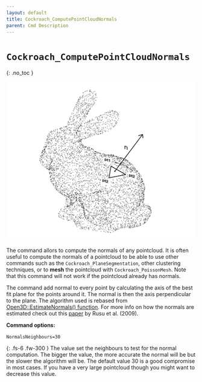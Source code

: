 ```yaml
---
layout: default
title: Cockroach_ComputePointCloudNormals
parent: Cmd Description
---
```


# `Cockroach_ComputePointCloudNormals`
{: .no_toc }

![img_planesegmentation](https://github.com/ibois-epfl/Cockroach-documentation/blob/docu-alpha/img/cmds/cockroach_computepointcloudnormals.jpg?raw=true)

The command allors to compute the normals of any pointcloud. It is often useful to compute the normals of a pointcloud to be able to use other commands such as the `Cockroach_PlaneSegmentation`, other clustering techniques, or to **mesh** the pointcloud with `Cockroach_PoissonMesh`. Note that this command will not work if the pointcloud already has normals.

The command add normal to every point by calculating the axis of the best fit plane for the points around it. The normal is then the axis perpendicular to the plane. The algorithm used is rebased from [Open3D::EstimateNormals() function](http://www.open3d.org/docs/0.12.0/cpp_api/classopen3d_1_1geometry_1_1_point_cloud.html#a0eb1b6e14c8beb0073bded699b3c81a7). For more info on how the normals are estimated check out this [paper](https://www.cs.princeton.edu/~smr/papers/fasticp/fasticp.pdf) by Rusu et al. (2009).

**Command options:**
```
NormalsNeighbours=30
```
{: .fs-6 .fw-300 }
The value set the neighbours to test for the normal computation. The bigger the value, the more accurate the normal will be but the slower the algorithm will be. The default value 30 is a good compromise in most cases. If you have a very large pointcloud though you might want to decrease this value.

```